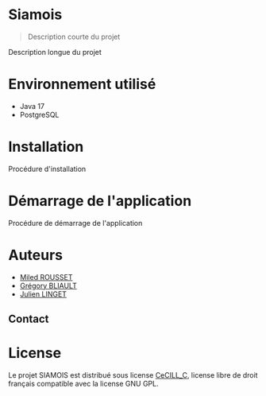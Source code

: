 # Siamois
> Description courte du projet

Description longue du projet

# Environnement utilisé
* Java 17
* PostgreSQL

# Installation
Procédure d'installation

# Démarrage de l'application
Procédure de démarrage de l'application

# Auteurs
* [Miled ROUSSET](https://github.com/miledrousset)
* [Grégory BLIAULT](https://github.com/gregblt)
* [Julien LINGET](https://github.com/neswatch)

## Contact

# License
Le projet SIAMOIS est distribué sous license [CeCILL_C](https://cecill.info/licences/Licence_CeCILL-C_V1-en.html), license libre de droit français compatible avec la license GNU GPL.
